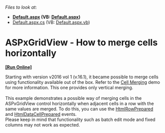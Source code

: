 <!-- default file list -->
*Files to look at*:

* **[Default.aspx](./CS/Default.aspx) (VB: [Default.aspx](./VB/Default.aspx))**
* [Default.aspx.cs](./CS/Default.aspx.cs) (VB: [Default.aspx.vb](./VB/Default.aspx.vb))
<!-- default file list end -->
# ASPxGridView - How to merge cells horizontally
<!-- run online -->
**[[Run Online]](https://codecentral.devexpress.com/t577618/)**
<!-- run online end -->


Starting with version v2016 vol 1 (v.16.1), it became possible to merge cells using functionality available out of the box. Refer to the <a href="https://demos.devexpress.com/ASPxGridViewDemos/Rows/CellMerging.aspx">Cell Merging</a> demo for more information. This one provides only vertical merging.<br><br>This example demonstrates a possible way of merging cells in the ASPxGridView control horizontally when adjacent cells in a row with the same values are merged. To do this, you can use the <a href="https://documentation.devexpress.com/AspNet/DevExpress.Web.ASPxGridView.HtmlRowPrepared.event">HtmlRowPrepared</a> and <a href="https://documentation.devexpress.com/AspNet/DevExpress.Web.ASPxGridView.HtmlDataCellPrepared.event">HtmlDataCellPrepared</a> events.<br>Please keep in mind that functionality such as batch edit mode and fixed columns may not work as expected.

<br/>


